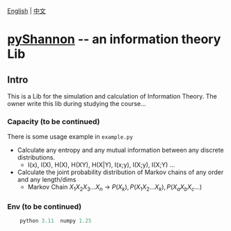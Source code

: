 [English](./README-en.md) | [中文](../zh/README-zh.md)

# [pyShannon](https://github.com/Ximenzhengmo/pyShannon) -- an information theory Lib

## Intro

This is a Lib for the simulation and calculation of Information Theory. The owner write this lib during studying the course...

### Capacity (to be continued)

There is some usage example in `example.py`

* Calculate any entropy and any mutual information between any discrete distributions.
  * I(x), I(X), H(X), H(XY), H(X|Y), I(x;y), I(X;y), I(X;Y) ... 
* Calculate the joint probability distribution of Markov chains of any order and any length/dims
  * Markov Chain $X_1X_2X_3...X_n$ -> $P(X_k),P(X_1X_2...X_k),P(X_aX_bX_c...)$

### Env (to be continued)
```python
    python 3.11  numpy 1.25
```